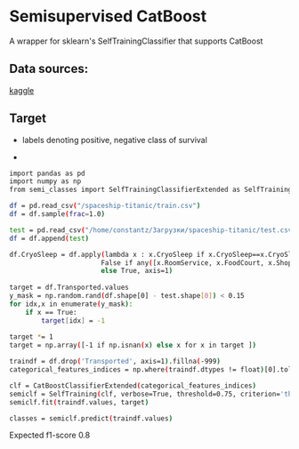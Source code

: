 # Semisupervised CatBoost
A wrapper for sklearn's SelfTrainingClassifier that supports CatBoost

## Data sources:
[kaggle](https://www.kaggle.com/competitions/spaceship-titanic/submissions)
## Target
- labels denoting positive, negative class of survival


- 
```sh
import pandas as pd
import numpy as np
from semi_classes import SelfTrainingClassifierExtended as SelfTraining, CatBoostClassifierExtended

df = pd.read_csv("/spaceship-titanic/train.csv")
df = df.sample(frac=1.0)

test = pd.read_csv("/home/constantz/Загрузки/spaceship-titanic/test.csv")
df = df.append(test)

df.CryoSleep = df.apply(lambda x : x.CryoSleep if x.CryoSleep==x.CryoSleep else
                       False if any([x.RoomService, x.FoodCourt, x.ShoppingMall, x.Spa, x.VRDeck])
                       else True, axis=1)
                       
target = df.Transported.values
y_mask = np.random.rand(df.shape[0] - test.shape[0]) < 0.15
for idx,x in enumerate(y_mask):
    if x == True:
        target[idx] = -1
        
target *= 1
target = np.array([-1 if np.isnan(x) else x for x in target ])

traindf = df.drop('Transported', axis=1).fillna(-999)
categorical_features_indices = np.where(traindf.dtypes != float)[0].tolist()

clf = CatBoostClassifierExtended(categorical_features_indices)
semiclf = SelfTraining(clf, verbose=True, threshold=0.75, criterion='threshold', k_best=100, max_iter=None)
semiclf.fit(traindf.values, target)

classes = semiclf.predict(traindf.values)
```

Expected f1-score 0.8




